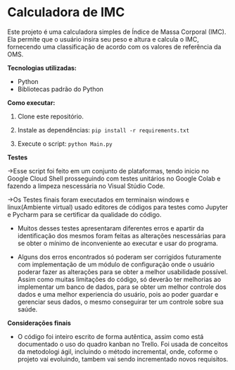 # Calculadora de IMC

Este projeto é uma calculadora simples de Índice de Massa Corporal (IMC). Ela permite que
o usuário insira seu peso e altura e calcula o IMC, fornecendo uma classificação de acordo
com os valores de referência da OMS.

**Tecnologias utilizadas:**

* Python
* Bibliotecas padrão do Python



**Como executar:**

1. Clone este repositório.
2. Instale as dependências: `pip install -r requirements.txt`

3. Execute o script: `python Main.py`

**Testes**

->Esse script foi feito em um conjunto de plataformas, tendo inicio no Google Cloud Shell
prosseguindo com testes unitários no Google Colab e fazendo a limpeza nescessária no Visual
Stúdio Code.

->Os Testes finais foram executados em terminaisn windows e linux(Ambiente virtual)
usado editores de códigos para testes como Jupyter e Pycharm para se certificar da qualidade
do código.

* Muitos desses testes apresentaram diferentes erros e apartir da identificação dos mesmos foram
feitas as alterações nescessárias para se obter o mínimo de inconveniente ao executar e usar do
programa.

* Alguns dos erros encontrados só poderam ser corrigidos futuramente com implementação de um módulo
de configuração onde o usuário poderar fazer as alterações para se obter a melhor usabilidade possível.
Assim como muitas limitações do código, só deverão ter melhorias ao implementar um banco de dados, para
se obter um melhor controle dos dados e uma melhor experiencia do usuário, pois ao poder guardar e
gerenciar seus dados, o mesmo conseguirar ter um controle sobre sua saúde.

**Considerações finais**

* O código foi inteiro escrito de forma autêntica, assim como está documentado o uso do quadro kanban
no Trello. Foi usada de conceitos da metodologi ágil, incluindo o método incremental, onde, coforme
o projeto vai evoluindo, tambem vai sendo incrementado novos requisitos.
